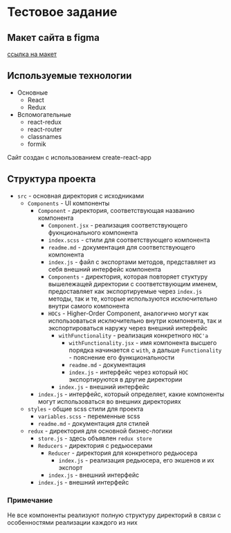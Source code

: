 # Тестовое задание

## Макет сайта в figma

[ссылка на макет](https://www.figma.com/file/w7yaFmRCdmxcaWfOlEoihy/test-site?node-id=0%3A1)

## Используемые технологии

* Основные
  * React
  * Redux
* Вспомогательные
  * react-redux
  * react-router
  * classnames
  * formik

Сайт создан с использованием create-react-app

## Структура проекта

* ```src``` - основная директория с исходниками
  * ```Components``` - UI компоненты
    * ```Component``` - директория, соответствующая названию компонента
      * ```Component.jsx``` - реализация соответствующего фукнционального компонента
      * ```index.scss``` - стили для соответствующего компонента
      * ```readme.md``` - документация для соответствующего компонента
      * ```index.js``` - файл с экспортами методов, представляет из себя внешний интерфейс компонента
      * ```Components``` - директория, которая повторяет стуктуру вышележащей директории с соответствующим именем, предоставляет как экспортируемые через ```index.js``` методы, так и те, которые используются исключительно внутри самого компонента
      * ```HOCs``` - Higher-Order Component, аналогично могут как использоваться исключительно внутри компонента, так и экспортироваться наружу через внешний интерфейс
        * ```withFunctionality``` - реализация конкретного ```HOC'а```
          * ```withFunctionality.jsx``` - имя компонента высшего порядка начинается с ```with```, а дальше ```Functionality``` - пояснение его функциональности
          * ```readme.md``` - документация
          * ```index.js``` - интерфейс через который ```HOC``` экспортируются в другие директории
        * ```index.js``` - внешний интерфейс
    * ```index.js``` - интерфейс, который определяет, какие компоненты могут использоваться во внешних директориях
  * ```styles``` - общие scss стили для проекта
    * ```variables.scss``` - переменные scss
    * ```readme.md``` - документация для стилей
  * ```redux``` - директория для основной бизнес-логики
    * ```store.js``` - здесь объявлен ```redux store```
    * ```Reducers``` - директория с редьюсерами
      * ```Reducer``` - директория для конкретного редьюсера
        * ```index.js``` - реализация редьюсера, его экшенов и их экспорт
      * ```index.js``` - внешний интерфейс
    * ```index.js``` - внешний интерфейс

### Примечание

Не все компоненты реализуют полную структуру директорий в связи с особенностями реализации каждого из них
